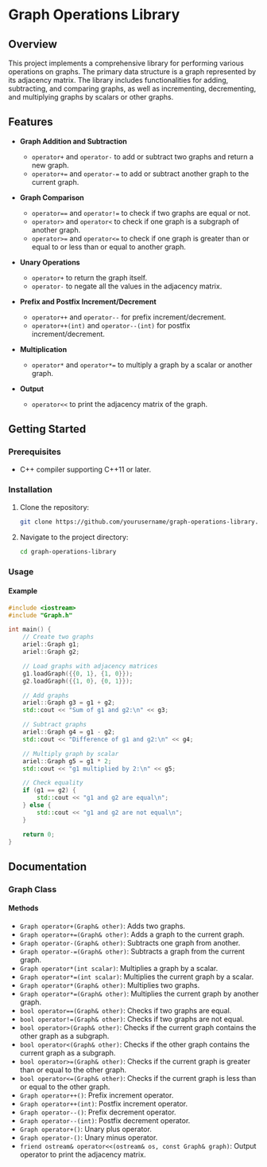 # Graph Operations Library

## Overview

This project implements a comprehensive library for performing various operations on graphs. The primary data structure is a graph represented by its adjacency matrix. The library includes functionalities for adding, subtracting, and comparing graphs, as well as incrementing, decrementing, and multiplying graphs by scalars or other graphs. 

## Features

- **Graph Addition and Subtraction**
  - `operator+` and `operator-` to add or subtract two graphs and return a new graph.
  - `operator+=` and `operator-=` to add or subtract another graph to the current graph.

- **Graph Comparison**
  - `operator==` and `operator!=` to check if two graphs are equal or not.
  - `operator>` and `operator<` to check if one graph is a subgraph of another graph.
  - `operator>=` and `operator<=` to check if one graph is greater than or equal to or less than or equal to another graph.

- **Unary Operations**
  - `operator+` to return the graph itself.
  - `operator-` to negate all the values in the adjacency matrix.

- **Prefix and Postfix Increment/Decrement**
  - `operator++` and `operator--` for prefix increment/decrement.
  - `operator++(int)` and `operator--(int)` for postfix increment/decrement.

- **Multiplication**
  - `operator*` and `operator*=` to multiply a graph by a scalar or another graph.

- **Output**
  - `operator<<` to print the adjacency matrix of the graph.

## Getting Started

### Prerequisites

- C++ compiler supporting C++11 or later.

### Installation

1. Clone the repository:
   ```sh
   git clone https://github.com/yourusername/graph-operations-library.git
   ```
2. Navigate to the project directory:
   ```sh
   cd graph-operations-library
   ```

### Usage

#### Example

```cpp
#include <iostream>
#include "Graph.h"

int main() {
    // Create two graphs
    ariel::Graph g1;
    ariel::Graph g2;

    // Load graphs with adjacency matrices
    g1.loadGraph({{0, 1}, {1, 0}});
    g2.loadGraph({{1, 0}, {0, 1}});

    // Add graphs
    ariel::Graph g3 = g1 + g2;
    std::cout << "Sum of g1 and g2:\n" << g3;

    // Subtract graphs
    ariel::Graph g4 = g1 - g2;
    std::cout << "Difference of g1 and g2:\n" << g4;

    // Multiply graph by scalar
    ariel::Graph g5 = g1 * 2;
    std::cout << "g1 multiplied by 2:\n" << g5;

    // Check equality
    if (g1 == g2) {
        std::cout << "g1 and g2 are equal\n";
    } else {
        std::cout << "g1 and g2 are not equal\n";
    }

    return 0;
}
```

## Documentation

### Graph Class

#### Methods

- `Graph operator+(Graph& other)`: Adds two graphs.
- `Graph operator+=(Graph& other)`: Adds a graph to the current graph.
- `Graph operator-(Graph& other)`: Subtracts one graph from another.
- `Graph operator-=(Graph& other)`: Subtracts a graph from the current graph.
- `Graph operator*(int scalar)`: Multiplies a graph by a scalar.
- `Graph operator*=(int scalar)`: Multiplies the current graph by a scalar.
- `Graph operator*(Graph& other)`: Multiplies two graphs.
- `Graph operator*=(Graph& other)`: Multiplies the current graph by another graph.
- `bool operator==(Graph& other)`: Checks if two graphs are equal.
- `bool operator!=(Graph& other)`: Checks if two graphs are not equal.
- `bool operator>(Graph& other)`: Checks if the current graph contains the other graph as a subgraph.
- `bool operator<(Graph& other)`: Checks if the other graph contains the current graph as a subgraph.
- `bool operator>=(Graph& other)`: Checks if the current graph is greater than or equal to the other graph.
- `bool operator<=(Graph& other)`: Checks if the current graph is less than or equal to the other graph.
- `Graph operator++()`: Prefix increment operator.
- `Graph operator++(int)`: Postfix increment operator.
- `Graph operator--()`: Prefix decrement operator.
- `Graph operator--(int)`: Postfix decrement operator.
- `Graph operator+()`: Unary plus operator.
- `Graph operator-()`: Unary minus operator.
- `friend ostream& operator<<(ostream& os, const Graph& graph)`: Output operator to print the adjacency matrix.
